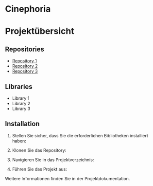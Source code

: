 # Cinephoria

# Projektübersicht

## Repositories

- [Repository 1](https://github.com/user/repo1)
- [Repository 2](https://github.com/user/repo2)
- [Repository 3](https://github.com/user/repo3)

## Libraries

- Library 1
- Library 2
- Library 3

## Installation

1. Stellen Sie sicher, dass Sie die erforderlichen Bibliotheken installiert haben:

2. Klonen Sie das Repository:

3. Navigieren Sie in das Projektverzeichnis:

4. Führen Sie das Projekt aus:

Weitere Informationen finden Sie in der Projektdokumentation.

